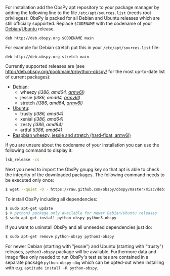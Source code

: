 For installation add the ObsPy apt repository to your package manager by adding the following line to the file `/etc/apt/sources.list` (needs root privileges):
ObsPy is packed for all Debian and Ubuntu releases which are still officially supported.
Replace `$CODENAME` with the  codename of your [Debian](http://en.wikipedia.org/wiki/Debian#Releases)/[Ubuntu](http://en.wikipedia.org/wiki/Ubuntu_releases) release.

```sources.list
deb http://deb.obspy.org $CODENAME main
```

For example for Debian stretch put this in your `/etc/apt/sources.list` file:

```sources.list
deb http://deb.obspy.org stretch main
```

Currently supported releases are (see http://deb.obspy.org/pool/main/p/python-obspy/ for the most up-to-date list of current packages):

 * [Debian](https://www.debian.org/releases/):
    - wheezy *(i386, amd64, [armv6l](http://www.raspbian.org/))*
    - jessie *(i386, amd64, [armv6l](http://www.raspbian.org/))*
    - stretch *(i386, amd64, [armv6l](http://www.raspbian.org/))*
 * [Ubuntu](https://wiki.ubuntu.com/Releases):
    - trusty *(i386, amd64)*
    - xenial *(i386, amd64)*
    - zesty *(i386, amd64)*
    - artful *(i386, amd64)*
 * [Raspbian wheezy, jessie and stretch (hard-float, armv6l)](http://www.raspbian.org/)

If you are unsure about the codename of your installation you can use the following command to display it:

```bash
lsb_release -cs
```

Next you need to import the ObsPy gnupg key so that apt is able to check the integrity of the downloaded packages. The following command needs to be executed only once:

```bash
$ wget --quiet -O - https://raw.github.com/obspy/obspy/master/misc/debian/public.key | sudo apt-key add -
```

To install ObsPy including all dependencies:

```bash
$ sudo apt-get update
$ # python3 package only available for newer Debian/Ubuntu releases
$ sudo apt-get install python-obspy python3-obspy
```

If you want to uninstall ObsPy and all unneeded dependencies just do:

```bash
$ sudo apt-get remove python-obspy python3-obspy
```

For newer Debian (starting with "jessie") and Ubuntu (starting with "trusty") releases, `python3-obspy` package will be available. Furthermore data and image files only needed to run ObsPy's test suites are contained in a separate package `python-obspy-dbg` which can be opted-out when installing with e.g. `aptitude install -R python-obspy`.